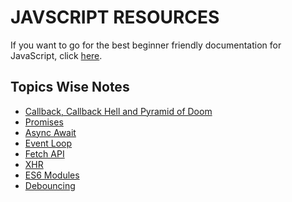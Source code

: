 # JAVSCRIPT RESOURCES

If you want to go for the best beginner friendly documentation for JavaScript, click [here](https://javascript.info/).

## Topics Wise Notes

- [Callback, Callback Hell and Pyramid of Doom]()
- [Promises](https://github.com/codersreign/JAVSCRIPT-RESOURCES/blob/main/promises.md)
- [Async Await](https://github.com/codersreign/JAVSCRIPT-RESOURCES/blob/main/async-await.md)
- [Event Loop](https://github.com/codersreign/JAVSCRIPT-RESOURCES/blob/main/event-loop.md)
- [Fetch API](https://github.com/codersreign/JAVSCRIPT-RESOURCES/blob/main/fetch-api.md)
- [XHR](https://github.com/codersreign/JAVSCRIPT-RESOURCES/blob/main/XHR.md)
- [ES6 Modules](https://github.com/codersreign/JAVSCRIPT-RESOURCES/blob/main/es6-modules.md)
- [Debouncing](https://github.com/codersreign/JAVSCRIPT-RESOURCES/blob/main/debouncing.md)



